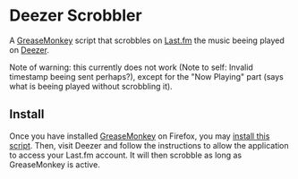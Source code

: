 Deezer Scrobbler
================

A [GreaseMonkey][] script that scrobbles on [Last.fm][] the music beeing played on [Deezer][].

Note of warning: this currently does not work (Note to self: Invalid timestamp beeing sent perhaps?), except for the "Now Playing" part (says what is beeing played without scrobbling it).


Install
-------

Once you have installed [GreaseMonkey][] on Firefox, you may [install this script][install]. Then, visit Deezer and follow the instructions to allow the application to access your Last.fm account. It will then scrobble as long as GreaseMonkey is active.


  [last.fm]:      http://last.fm/        "Last.fm"
  [deezer]:       http://deezer.com      "Deezer"
  [greasemonkey]: https://addons.mozilla.org/fr/firefox/addon/748  "Install GreaseMonkey addon to Firefox"
  [install]:      http://github.com/sunny/deezer-scrobbler-userscript/raw/master/deezer-scrobbler.user.js "Install this GreaseMonkey userscript"

